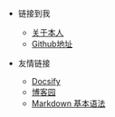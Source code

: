 <!-- _navbar.md -->

* 链接到我
  * [关于本人](http://www.freemanapp.com/) 
  * [Github地址](https://github.com/freeman5860)


* 友情链接
  * [Docsify](https://docsify.js.org/#/)
  * [博客园](https://www.cnblogs.com/)
  * [Markdown 基本语法](https://markdown.com.cn/basic-syntax/)

